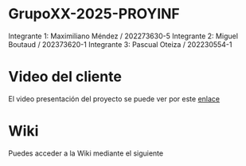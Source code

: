# GrupoXX-2025-PROYINF
Integrante 1: Maximiliano Méndez / 202273630-5
Integrante 2: Miguel Boutaud / 202373620-1
Integrante 3: Pascual Oteiza / 202230554-1
# Video del cliente
El video presentación del proyecto se puede ver por este [enlace](https://aula.usm.cl/mod/resource/view.php?id=6926137)
# Wiki
Puedes acceder a la Wiki mediante el siguiente
